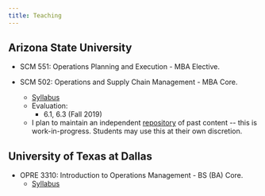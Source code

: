 ```yaml
---
title: Teaching
---
```


## Arizona State University

* SCM 551: Operations Planning and Execution - MBA Elective.

* SCM 502: Operations and Supply Chain Management - MBA Core.
  * [Syllabus](/files/syllabus-scm-502.PDF)
  * Evaluation:
    * 6.1, 6.3 (Fall 2019)
  * I plan to maintain an independent [repository](https://harish-guda.github.io/scm-502) of past content -- this is work-in-progress. Students may use this at their own discretion.


## University of Texas at Dallas

* OPRE 3310: Introduction to Operations Management - BS (BA) Core.
  * [Syllabus](/files/syllabus-opre-3310-fall-2017.PDF)
